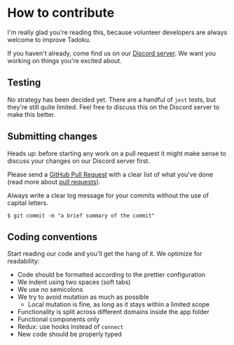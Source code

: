 # How to contribute

I'm really glad you're reading this, because volunteer developers are always welcome to improve Tadoku.

If you haven't already, come find us on our [Discord server](https://discord.gg/Dd8t9WB). We want you working on things you're excited about.

## Testing

No strategy has been decided yet. There are a handful of `jest` tests, but they're still quite limited. Feel free to discuss this on the Discord server to make this better.

## Submitting changes

Heads up: before starting any work on a pull request it might make sense to discuss your changes on our Discord server first.

Please send a [GitHub Pull Request](https://github.com/tadoku/web/pull/new/main) with a clear list of what you've done (read more about [pull requests](http://help.github.com/pull-requests/)).

Always write a clear log message for your commits without the use of capital letters.

    $ git commit -m "a brief summary of the commit"

## Coding conventions

Start reading our code and you'll get the hang of it. We optimize for readability:

  * Code should be formatted according to the prettier configuration
  * We indent using two spaces (soft tabs)
  * We use no semicolons
  * We try to avoid mutation as much as possible
    * Local mutation is fine, as long as it stays within a limited scope
  * Functionality is split across different domains inside the app folder
  * Functional components only
  * Redux: use hooks instead of `connect`
  * New code should be properly typed
